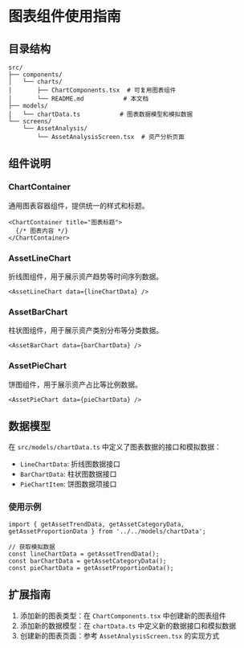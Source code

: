 # 图表组件使用指南

## 目录结构

```
src/
├── components/
│   └── charts/
│       ├── ChartComponents.tsx  # 可复用图表组件
│       └── README.md           # 本文档
├── models/
│   └── chartData.ts           # 图表数据模型和模拟数据
└── screens/
    └── AssetAnalysis/
        └── AssetAnalysisScreen.tsx  # 资产分析页面
```

## 组件说明

### ChartContainer
通用图表容器组件，提供统一的样式和标题。

```tsx
<ChartContainer title="图表标题">
  {/* 图表内容 */}
</ChartContainer>
```

### AssetLineChart
折线图组件，用于展示资产趋势等时间序列数据。

```tsx
<AssetLineChart data={lineChartData} />
```

### AssetBarChart
柱状图组件，用于展示资产类别分布等分类数据。

```tsx
<AssetBarChart data={barChartData} />
```

### AssetPieChart
饼图组件，用于展示资产占比等比例数据。

```tsx
<AssetPieChart data={pieChartData} />
```

## 数据模型

在 `src/models/chartData.ts` 中定义了图表数据的接口和模拟数据：

- `LineChartData`: 折线图数据接口
- `BarChartData`: 柱状图数据接口
- `PieChartItem`: 饼图数据项接口

### 使用示例

```tsx
import { getAssetTrendData, getAssetCategoryData, getAssetProportionData } from '../../models/chartData';

// 获取模拟数据
const lineChartData = getAssetTrendData();
const barChartData = getAssetCategoryData();
const pieChartData = getAssetProportionData();
```

## 扩展指南

1. 添加新的图表类型：在 `ChartComponents.tsx` 中创建新的图表组件
2. 添加新的数据模型：在 `chartData.ts` 中定义新的数据接口和模拟数据
3. 创建新的图表页面：参考 `AssetAnalysisScreen.tsx` 的实现方式